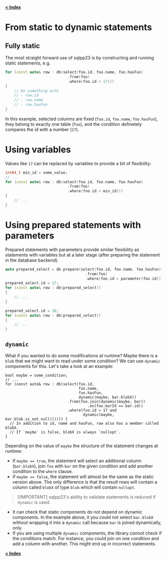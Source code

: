 [**\< Index**](README.md)

# From static to dynamic statements

## Fully static

The most straight forward use of sqlpp23 is by constructing and running static
statements, e.g.

```C++
for (const auto& row : db(select(foo.id, foo.name, foo.hasFun)
                            .from(foo)
                            .where(foo.id > 17)))
{
    // Do something with
    // - row.id
    // - row.name
    // - row.hasFun
}
```

In this example, selected columns are fixed (`foo.id`, `foo.name`,
`foo.hasFun`), they belong to exactly one table (`foo`), and the condition
definetely compares the id with a number (`17`).

# Using variables

Values like `17` can be replaced by variables to provide a bit of flexibility:

```C++
int64_t min_id = some_value;
// ...
for (const auto& row : db(select(foo.id, foo.name, foo.hasFun)
                            .from(foo)
                            .where(foo.id > min_id)))
{
    // ...
}
```

# Using prepared statements with parameters

Prepared statements with parameters provide similar flexibility as statements
with variables but at a later stage (after preparing the statement in the
database backend).

```C++
auto prepared_select = db.prepare(select(foo.id, foo.name, foo.hasFun)
                                    .from(foo)
                                    .where(foo.id > parameter(foo.id)));
prepared_select.id = 17;
for (const auto& row : db(prepared_select))
{
    // ...
}

prepared_select.id = 18;
for (const auto& row : db(prepared_select))
{
    // ...
}
```

## `dynamic`

What if you wanted to do some modifications at runtime? Maybe there is a `blob`
that we might want to read under some condition? We can use `dynamic` components
for this. Let's take a look at an example:

```
bool maybe = some_condition;
// ...
for (const auto& row : db(select(foo.id,
                                 foo.name,
                                 foo.hasFun,
                                 dynamic(maybe, bar.blobX))
                            .from(foo.join(dynamic(maybe, bar))
                                     .on(foo.barId == bar.id))
                            .where(foo.id > 17 and
                                   dynamic(maybe, bar.blob.is_not_null())))) {
  // In addition to id, name and hasFun, row also has a member called blobX.
  // If `maybe` is false, blobX is always `nullopt`.
}
```

Depending on the value of `maybe` the structure of the statement changes at
runtime:

- If `maybe == true`, the statement will select an additional column
  (`bar.blobX`), join `foo` with `bar` on the given condition and add another
  condition to the `where` clause.
- If `maybe == false`, the statement will almost be the same as the static
  version above. The only difference is that the result rows will contain a
  column called `blobX` of type `blob` which will contain `nullopt`.

> \[!IMPORTANT\] sqlpp23's ability to validate statements is reduced if
> `dynamic` is used.

- It can check that static components do not depend on dynamic components. In
  the example above, it you could not select `bar.blobX` without wrapping it
  into a `dynamic` call because `bar` is joined dynamically, only.
- If you are using multiple `dynamic` components, the library *cannot* check if
  the conditions match. For instance, you could join on one condition and add a
  column with another. This might end up in incorrect statements.

[**\< Index**](README.md)
